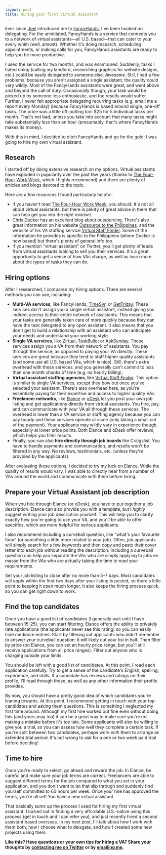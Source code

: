 ```yaml
---
layout: post
title: Hiring your first Virtual Assistant
---
```


Ever since [Joel](https://twitter.com/joelkelly) introduced me to [FancyHands](http://fancyhands.com/), I've been hooked on delegating. For the uninitiated, FancyHands is a service that connects you to a network of virtual assistants—all U.S. based—that can cater to your every whim (well, almost). Whether it's doing research, scheduling appointments, or making calls for you, FancyHands assistants are ready to help you be more productive.

I used the service for two months, and was enamoured. Suddenly, tasks I hated doing (calling my landlord, researching graphics for website designs, etc.) could be easily delegated to someone else. _Awesome._ Still, I had a few problems: because you aren't assigned a single assistant, the quality could vary wildly. Most of the FancyHands assistants were great, and went above and beyond the call of duty. Occasionally though, your task would be picked up by someone less enthusiastic, and the results would suffer. Further, I never felt appropriate delegating recurring tasks (e.g. email me a report every Monday) because FancyHands is based around single, one-off tasks. The price was a little off-putting too: $25 for 5 individual tasks per month. That's not bad, unless you take into account that many tasks might take substantially less than an hour (presumably, that's where FancyHands makes its money).

With this in mind, I decided to ditch FancyHands and go for the gold: I was going to hire my own virtual assistant.

## Research

I started off by doing extensive research on my options. Virtual assistants have exploded in popularity over the past few years (thanks to [The Four-Hour Work Week](http://www.amazon.com/gp/product/0307465357/ref=as_li_ss_tl?ie=UTF8&camp=1789&creative=390957&creativeASIN=0307465357&linkCode=as2&tag=chrvanpat-20), which I highly recommend) and there are plenty of articles and blogs devoted to the topic.

Here are a few resources I found particularly helpful:
+ If you haven't read [The Four-Hour Work Week](http://www.amazon.com/gp/product/0307465357/ref=as_li_ss_tl?ie=UTF8&camp=1789&creative=390957&creativeASIN=0307465357&linkCode=as2&tag=chrvanpat-20), you should. It's not all about virtual assistants, but there is plenty of great advice in there that can help get you into the right mindset.
+ [Chris Ducker](http://www.chrisducker.com/blog/) has an excellent blog about outsourcing. There's also great information on his website [Outsource to the Philippines](http://www.outsourcetothephilippines.com/), and the website of his VA staffing service [Virtual Staff Finder](http://www.virtualstafffinder.com/). Some of the information he provides is specific to the Philippines (where Ducker is now based) but there's plenty of general info too.
+ If you mention "virtual assistant" on Twitter, you'll get plenty of leads from virtual assistants looking to sell you their services. It's a great opportunity to get a sense of how VAs charge, as well as learn more about the types of tasks they can do.

## Hiring options

After I researched, I compared my hiring options. There are several methods you can use, including:
+ **Multi-VA services**, like FancyHands, [TimeSvr](http://timesavr.com/), or [GetFriday](). These services don't assign you a single virtual assistant, instead giving you indirect access to their entire network of assistants. This means that your tasks are generally taken care of more quickly because they can have the task delegated to any open assistant. It also means that you don't get to build a relationship with an assistant who can anticipate your needs and understand your working style.
+ **Single VA services**, like [Zirtual](http://zirtual.com/), [TaskBullet](http://www.taskbullet.com/) or [AskSunday](http://www.asksunday.com/). These services assign you a VA from their network of assistants. You pay through the service, as opposed to paying your VA directly. These services are great because they tend to staff higher quality assistants (and some use all U.S. based VAs, which is nice). Still, there's extra overhead with these services, and you generally can't commit to less than one month chunks of time (e.g. no hourly billing).
+ **Virtual assistant staffing agencies**, like [Virtual Staff Finder](www.virtualstafffinder.com). This option is similar to single VA services, except they bow out once you've selected your assistant. There's also overhead here, as you're essentially paying for their expertise and access to higher quality VAs.
+ **Freelancer networks**, like [Elance](http://www.elance.com/) or [oDesk](http://odesk.com/) let you post your own job listing and get applications directly from virtual assistants. You hire, pay, and can communicate with your VA all through these services. The overhead is lower than a VA service or staffing agency because you can pay hourly and these services operate at scale (only taking a small cut of the payment). Your applicants may wildly vary in experience though, especially at lower price points. Both Elance and oDesk offer reviews, which helps you filter results.
+ Finally, you can also **hire directly through job boards** like Craigslist. You have to handle payments and communication, and results won't be filtered in any way. No reviews, testimonials, etc. (unless they're provided by the applicants).

After evaluating these options, I decided to try my luck on Elance. While the quality of results would vary, I was able to directly hear from a number of VAs around the world and communicate with them before hiring.

## Prepare your Virtual Assistant job description

When you hire through Elance (or oDesk), you have to put together a job description. Elance can also provide you with a template, but I _highly_ suggest writing your job description yourself. This will help you to clarify exactly how you're going to use your VA, and you'll be able to offer specifics, which are more helpful for serious applicants.

I also recommend including a curveball question, like "what's your favourite food" (or something a little more related to your job). Often, job applicants will simply search for a few keywords and then copy and paste their cover letter into each job without reading the description. Including a curveball question can help you separate the VAs who are simply applying to jobs en masse from the VAs who are actually taking the time to read your requirements.

Set your job listing to close after no more than 5–7 days. Most candidates will apply within the first two days after your listing is posted, so there's little point to keeping it open much longer. It also keeps the hiring process quick, so you can get right down to work.

## Find the top candidates

Once you have a good list of candidates (I generally wait until I have between 15-25), you can start filtering. Elance offers the ability to privately rate applications (the applicants never see this rating) so you can easily hide mediocre entries. Start by filtering out applicants who didn't remember to answer your curveball question: it will likely cut your list in half. Then filter by price (on Elance, you can set an hourly price range, but you'll still receive applications from all price ranges). Filter out anyone who is charging outside your limits.

You should be left with a good list of candidates. At this point, I read each application carefully. Try to get a sense of the candidate's English, spelling, experience, and skills. If a candidate has reviews and ratings on their profile, I'll read through those, as well as any other information their profile provides.

By now, you should have a pretty good idea of which candidates you're leaning towards. At this point, I recommend getting in touch with your top candidates and asking them questions. This is something I neglected my first time around. Although my first hire worked out fine even without doing this (and yours may too) it can be a great way to make sure you're not making a mistake before it's too late. Some applicants will also be willing to give you a trial, so you can assess how well they complete a certain task. If you're split between two candidates, perhaps work with them to arrange an extended trial period. It's not wrong to ask for a one or two week paid trial before deciding!

## Time to hire

Once you're ready to select, go ahead and reward the job. In Elance, be careful and make sure your job terms are correct. Freelancers are able to suggest different terms for the job compared to what you set in your application, and you don't want to let that slip through and suddenly find yourself committed to 60 hours per week. Once your hire has approved the terms, you're all set! You have a new virtual assistant.

That basically sums up the process I used for hiring my first virtual assistant. I lucked out in finding a very affordable U.S.-native using this process (get in touch and I can refer you), and just recently hired a second assistant based overseas. In my next post, I'll talk about how I work with them both, how I choose what to delegate, and how I created some new projects using them.

**Like this? Have questions or your own tips for hiring a VA? Share your thoughts by [contacting me on Twitter](https://twitter.com/chrisvanpatten) or by [emailing me](hello@chrisvanpatten.com).**